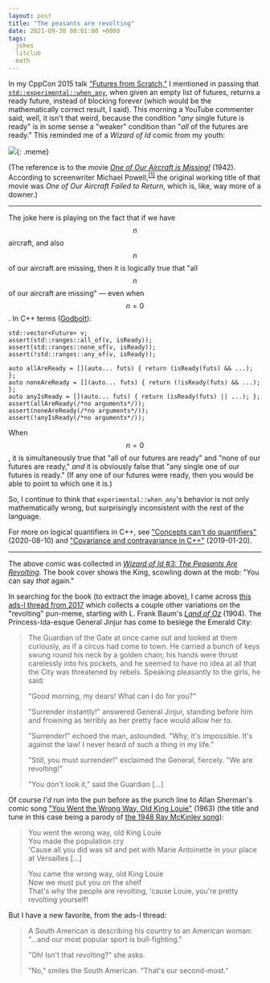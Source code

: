 ```yaml
---
layout: post
title: "The peasants are revolting"
date: 2021-09-30 00:01:00 +0000
tags:
  jokes
  litclub
  math
---
```


In my CppCon 2015 talk ["Futures from Scratch,"](https://www.youtube.com/watch?v=jfDRgnxDe7o)
I mentioned in passing that [`std::experimental::when_any`](https://en.cppreference.com/w/cpp/experimental/when_any),
when given an empty list of futures, returns a ready future,
instead of blocking forever (which would be the mathematically
correct result, I said). This morning a YouTube commenter said,
well, it isn't that weird, because the condition "_any_ single future
is ready" is in some sense a "weaker" condition than "_all_
of the futures are ready." This reminded me of a _Wizard of Id_
comic from my youth:

![](/blog/images/2021-09-30-all-of-our-aircraft-is-missing.png){: .meme}

(The reference is to the movie [_One of Our Aircraft is Missing!_](https://en.wikipedia.org/wiki/One_of_Our_Aircraft_Is_Missing) (1942).
According to screenwriter Michael Powell,<sup>[[1]](https://archive.org/details/lifeinmoviesaut00powe/page/387/mode/2up)</sup>
the original working title of that movie was _One of Our Aircraft Failed to Return_,
which is, like, way more of a downer.)

----

The joke here is playing on the fact that if we have $$n$$ aircraft, and also
$$n$$ of our aircraft are missing, then it is logically true that
"all $$n$$ of our aircraft are missing" — even when $$n=0$$. In C++ terms
([Godbolt](https://godbolt.org/z/a5sdfWebE)):

    std::vector<Future> v;
    assert(std::ranges::all_of(v, isReady));
    assert(std::ranges::none_of(v, isReady));
    assert(!std::ranges::any_of(v, isReady));

    auto allAreReady = [](auto... futs) { return (isReady(futs) && ...); };
    auto noneAreReady = [](auto... futs) { return (!isReady(futs) && ...); };
    auto anyIsReady = [](auto... futs) { return (isReady(futs) || ...); };
    assert(allAreReady(/*no arguments*/));
    assert(noneAreReady(/*no arguments*/));
    assert(!anyIsReady(/*no arguments*/));

When $$n=0$$, it is simultaneously true that "all of our futures are ready" and
"none of our futures are ready," _and_ it is obviously false that "any single one
of our futures is ready." (If any one of our futures were ready, then you would be
able to point to which one it is.)

So, I continue to think that `experimental::when_any`'s behavior is not only
mathematically wrong, but surprisingly inconsistent with the rest of the language.

For more on logical quantifiers in C++, see
["Concepts can't do quantifiers"](/blog/2020/08/10/concepts-cant-do-quantifiers/) (2020-08-10)
and ["Covariance and contravariance in C++"](/blog/2019/01/20/covariance-and-contravariance/) (2019-01-20).

----

The above comic was collected in
[ _Wizard of Id #3: The Peasants Are Revolting_](https://archive.org/details/peasantsarerevol0000park/page/n109/mode/1up).
The book cover shows the King, scowling down at the mob: "You can say _that_ again."

In searching for the book (to extract the image above), I came across
[this ads-l thread from 2017](http://listserv.linguistlist.org/pipermail/ads-l/2017-March/147079.html)
which collects a couple other variations on the "revolting" pun-meme, starting with
L. Frank Baum's [_Land of Oz_](https://www.gutenberg.org/files/54/54-h/54-h.htm) (1904).
The Princess-Ida-esque General Jinjur has come to besiege the Emerald City:

> The Guardian of the Gate at once came out and looked at them curiously,
> as if a circus had come to town. He carried a bunch of keys swung round
> his neck by a golden chain; his hands were thrust carelessly into his pockets,
> and he seemed to have no idea at all that the City was threatened by rebels.
> Speaking pleasantly to the girls, he said:
>
> "Good morning, my dears! What can I do for you?"
>
> "Surrender instantly!" answered General Jinjur, standing before him
> and frowning as terribly as her pretty face would allow her to.
>
> "Surrender!" echoed the man, astounded. "Why, it's impossible.
> It's against the law! I never heard of such a thing in my life."
>
> "Still, you must surrender!" exclaimed the General, fiercely. "We are revolting!"
>
> "You don't look it," said the Guardian [...]

Of course _I'd_ run into the pun before as the punch line to Allan Sherman's comic song
["You Went the Wrong Way, Old King Louie"](https://www.youtube.com/watch?v=Ep9fG_ji7T8)
(1963) (the title and tune in this case being a parody of [the 1948 Ray McKinley song](https://www.youtube.com/watch?v=39RQUmiPx7Y)):

> You went the wrong way, old King Louie  
> You made the population cry  
> 'Cause all you did was sit and pet with Marie Antoinette in your place at Versailles [...]
>
> You came the wrong way, old King Louie  
> Now we must put you on the shelf  
> That's why the people are revolting, 'cause Louie, you're pretty revolting yourself!

But I have a new favorite, from the ads-l thread:

> A South American is describing his country to an American woman:
> "...and our most popular sport is bull-fighting."
>
> "Oh! Isn't that revolting?" she asks.
>
> "No," smiles the South American. "That's our second-most."
